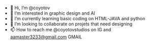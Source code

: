 - 👋 Hi, I’m @coyotov
- 👀 I’m interested in graphic design and AI
- 🌱 I’m currently learning basic coding on HTML-JAVA and python
- 💞️ I’m looking to collaborate on projets that need designing
- 📫 How to reach me @coyotovstudios on IG and aamaster3233@gmail.com GMAIL

<!---
coyotov/coyotov is a ✨ special ✨ repository because its `README.md` (this file) appears on your GitHub profile.
You can click the Preview link to take a look at your changes.
--->
